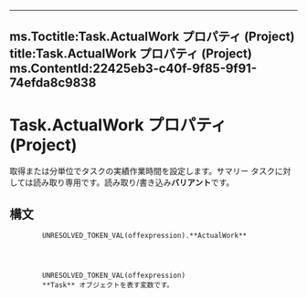 

---
ms.Toctitle:Task.ActualWork プロパティ (Project)
title:Task.ActualWork プロパティ (Project)
ms.ContentId:22425eb3-c40f-9f85-9f91-74efda8c9838
---
# Task.ActualWork プロパティ (Project)




取得または分単位でタスクの実績作業時間を設定します。サマリー タスクに対しては読み取り専用です。読み取り/書き込み**バリアント**です。

## 構文

            UNRESOLVED_TOKEN_VAL(offexpression).**ActualWork**




            UNRESOLVED_TOKEN_VAL(offexpression)
            **Task** オブジェクトを表す変数です。




